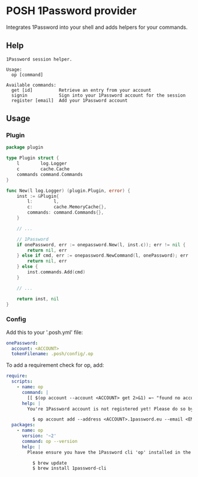 # POSH 1Password provider

Integrates 1Password into your shell and adds helpers for your commands.

## Help

```
1Password session helper.

Usage:
  op [command]

Available commands:
  get [id]          Retrieve an entry from your account
  signin            Sign into your 1Password account for the session
  register [email]  Add your 1Password account
```

## Usage

### Plugin

```go
package plugin

type Plugin struct {
	l        log.Logger
	c        cache.Cache
	commands command.Commands
}

func New(l log.Logger) (plugin.Plugin, error) {
	inst := &Plugin{
		l:        l,
		c:        cache.MemoryCache{},
		commands: command.Commands{},
	}

	// ...

	// 1Password
	if onePassword, err := onepassword.New(l, inst.c)); err != nil {
		return nil, err
	} else if cmd, err := onepassword.NewCommand(l, onePassword); err != nil {
		return nil, err
	} else {
		inst.commands.Add(cmd)
	}

	// ...

	return inst, nil
}
```

### Config

Add this to your '.posh.yml' file:

```yaml
onePassword:
  account: <ACCOUNT>
  tokenFilename: .posh/config/.op
```

To add a requirement check for op, add:

```yaml
require:
  scripts:
    - name: op
      command: |
        [[ $(op account --account <ACCOUNT> get 2>&1) =~ "found no account" ]] && exit 1 || exit 0
      help: |
        You're 1Password account is not registered yet! Please do so by running:

          $ op account add --address <ACCOUNT>.1password.eu --email <EMAIL>
  packages:
    - name: op
      version: '~2'
      command: op --version
      help: |
        Please ensure you have the 1Password cli 'op' installed in the required version: %s!

          $ brew update
          $ brew install 1password-cli
```
